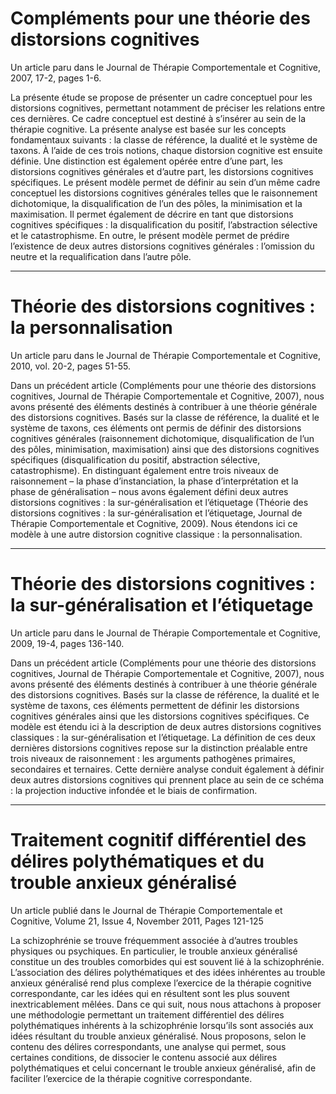 # Compléments pour une théorie des distorsions cognitives
Un article paru dans le Journal de Thérapie Comportementale et Cognitive, 2007, 17-2, pages 1-6.


La présente étude se propose de présenter un cadre conceptuel pour les distorsions cognitives, permettant notamment de préciser les relations entre ces dernières. Ce cadre conceptuel est destiné à s’insérer au sein de la thérapie cognitive. La présente analyse est basée sur les concepts fondamentaux suivants : la classe de référence, la dualité et le système de taxons. À l’aide de ces trois notions, chaque distorsion cognitive est ensuite définie. Une distinction est également opérée entre d’une part, les distorsions cognitives générales et d’autre part, les distorsions cognitives spécifiques. Le présent modèle permet de définir au sein d’un même cadre conceptuel les distorsions cognitives générales telles que le raisonnement dichotomique, la disqualification de l’un des pôles, la minimisation et la maximisation. Il permet également de décrire en tant que distorsions cognitives spécifiques : la disqualification du positif, l’abstraction sélective et le catastrophisme. En outre, le présent modèle permet de prédire l’existence de deux autres distorsions cognitives générales : l’omission du neutre et la requalification dans l’autre pôle.
<p></p>
<hr>
<p></p>

# Théorie des distorsions cognitives : la personnalisation
Un article paru dans le Journal de Thérapie Comportementale et Cognitive, 2010, vol. 20-2, pages 51-55.

Dans un précédent article (Compléments pour une théorie des distorsions cognitives, Journal de Thérapie Comportementale et Cognitive, 2007), nous avons présenté des éléments destinés à contribuer à une théorie générale des distorsions cognitives. Basés sur la classe de référence, la dualité et le système de taxons, ces éléments ont permis de définir des distorsions cognitives générales (raisonnement dichotomique, disqualification de l’un des pôles, minimisation, maximisation) ainsi que des distorsions cognitives spécifiques (disqualification du positif, abstraction sélective, catastrophisme). En distinguant également entre trois niveaux de raisonnement – la phase d’instanciation, la phase d’interprétation et la phase de généralisation – nous avons également défini deux autres distorsions cognitives : la sur-généralisation et l’étiquetage (Théorie des distorsions cognitives : la sur-généralisation et l’étiquetage, Journal de Thérapie Comportementale et Cognitive, 2009). Nous étendons ici ce modèle à une autre distorsion cognitive classique : la personnalisation.
<p></p>
<hr>
<p></p>

# Théorie des distorsions cognitives  : la sur-généralisation et l’étiquetage
Un article paru dans le Journal de Thérapie Comportementale et Cognitive, 2009, 19-4, pages 136-140.

Dans un précédent article (Compléments pour une théorie des distorsions cognitives, Journal de Thérapie Comportementale et Cognitive, 2007), nous avons présenté des éléments destinés à contribuer à une théorie générale des distorsions cognitives. Basés sur la classe de référence, la dualité et le système de taxons, ces éléments permettent de définir les distorsions cognitives générales ainsi que les distorsions cognitives spécifiques. Ce modèle est étendu ici à la description de deux autres distorsions cognitives classiques : la sur-généralisation et l’étiquetage. La définition de ces deux dernières distorsions cognitives repose sur la distinction préalable entre trois niveaux de raisonnement : les arguments pathogènes primaires, secondaires et ternaires. Cette dernière analyse conduit également à définir deux autres distorsions cognitives qui prennent place au sein de ce schéma : la projection inductive infondée et le biais de confirmation.
<p></p>
<hr>
<p></p>

# Traitement cognitif différentiel des délires polythématiques et du trouble anxieux généralisé
Un article publié dans le Journal de Thérapie Comportementale et Cognitive, Volume 21, Issue 4, November 2011, Pages 121-125

La schizophrénie se trouve fréquemment associée à d’autres troubles physiques ou psychiques. En particulier, le trouble anxieux généralisé constitue un des troubles comorbides qui est souvent lié à la schizophrénie. L’association des délires polythématiques et des idées inhérentes au trouble anxieux généralisé rend plus complexe l’exercice de la thérapie cognitive correspondante, car les idées qui en résultent sont les plus souvent inextricablement mêlées. Dans ce qui suit, nous nous attachons à proposer une méthodologie permettant un traitement différentiel des délires polythématiques inhérents à la schizophrénie lorsqu’ils sont associés aux idées résultant du trouble anxieux généralisé. Nous proposons, selon le contenu des délires correspondants, une analyse qui permet, sous certaines conditions, de dissocier le contenu associé aux délires polythématiques et celui concernant le trouble anxieux généralisé, afin de faciliter l’exercice de la thérapie cognitive correspondante.
